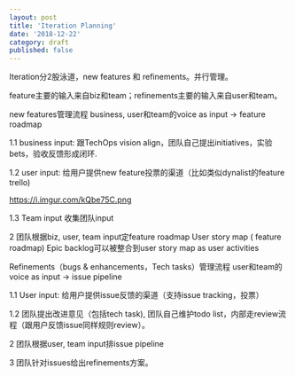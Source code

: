 ```yaml
---
layout: post
title: 'Iteration Planning'
date: '2018-12-22'
category: draft
published: false
---
```


Iteration分2股泳道，new features 和 refinements。并行管理。

feature主要的输入来自biz和team；refinements主要的输入来自user和team。


new features管理流程
business, user和team的voice as input -> feature roadmap

1.1 business input: 跟TechOps vision align，团队自己提出initiatives，实验bets，验收反馈形成闭环.

1.2 user input: 给用户提供new feature投票的渠道（比如类似dynalist的feature trello)

https://i.imgur.com/kQbe75C.png

1.3 Team input
收集团队input 

2 团队根据biz, user, team input定feature roadmap 
User story map ( feature roadmap)
Epic backlog可以被整合到user story map as user activities

Refinements（bugs & enhancements，Tech tasks）管理流程
user和team的voice as input -> issue pipeline

1.1 User input: 给用户提供issue反馈的渠道（支持issue tracking，投票）

1.2 团队提出改进意见（包括tech task), 团队自己维护todo list，内部走review流程（跟用户反馈issue同样规则review）。

2 团队根据user, team input排issue pipeline

3 团队针对issues给出refinements方案。

